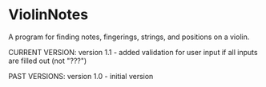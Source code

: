 # ViolinNotes

A program for finding notes, fingerings, strings, and positions on a violin.

CURRENT VERSION:
version 1.1 - added validation for user input if all inputs are filled out (not "???")

PAST VERSIONS:
version 1.0 - initial version
